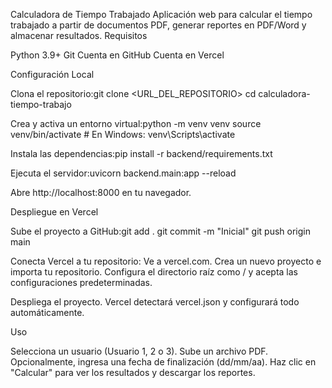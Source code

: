 Calculadora de Tiempo Trabajado
Aplicación web para calcular el tiempo trabajado a partir de documentos PDF, generar reportes en PDF/Word y almacenar resultados.
Requisitos

Python 3.9+
Git
Cuenta en GitHub
Cuenta en Vercel

Configuración Local

Clona el repositorio:git clone <URL_DEL_REPOSITORIO>
cd calculadora-tiempo-trabajo


Crea y activa un entorno virtual:python -m venv venv
source venv/bin/activate  # En Windows: venv\Scripts\activate


Instala las dependencias:pip install -r backend/requirements.txt


Ejecuta el servidor:uvicorn backend.main:app --reload


Abre http://localhost:8000 en tu navegador.

Despliegue en Vercel

Sube el proyecto a GitHub:git add .
git commit -m "Inicial"
git push origin main


Conecta Vercel a tu repositorio:
Ve a vercel.com.
Crea un nuevo proyecto e importa tu repositorio.
Configura el directorio raíz como / y acepta las configuraciones predeterminadas.


Despliega el proyecto. Vercel detectará vercel.json y configurará todo automáticamente.

Uso

Selecciona un usuario (Usuario 1, 2 o 3).
Sube un archivo PDF.
Opcionalmente, ingresa una fecha de finalización (dd/mm/aa).
Haz clic en "Calcular" para ver los resultados y descargar los reportes.

